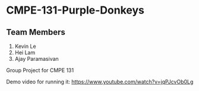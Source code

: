 # CMPE-131-Purple-Donkeys
## Team Members
1. Kevin Le
2. Hei Lam
3. Ajay Paramasivan

Group Project for CMPE 131

Demo video for running it: https://www.youtube.com/watch?v=jqPJcvOb0Lg
